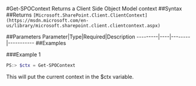 #Get-SPOContext
Returns a Client Side Object Model context
##Syntax
##Returns
```[Microsoft.SharePoint.Client.ClientContext](https://msdn.microsoft.com/en-us/library/microsoft.sharepoint.client.clientcontext.aspx)```

##Parameters
Parameter|Type|Required|Description
---------|----|--------|-----------
##Examples

###Example 1
```powershell
PS:> $ctx = Get-SPOContext
```
This will put the current context in the $ctx variable.
